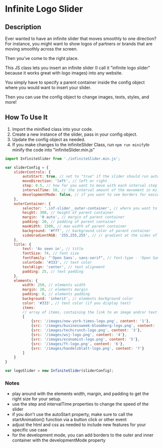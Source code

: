 # Infinite Logo Slider

## Description
Ever wanted to have an infinite slider that moves smoothly to one direction?
For instance, you might want to show logos of partners or brands that are moving smoothly across the screen.

Then you've come to the right place.

This JS class lets you insert an infinite slider (I call it "infinite logo slider" because it works great with logo images) into any website.

You simply have to specify a parent container inside the config object where you would want to insert your slider. 

Then you can use the config object to change images, texts, styles, and more!

## How To Use It
1. Import the minified class into your code.
2. Create a new instance of the slider, pass in your config object.
3. Update the config object as needed.
4. If you make changes to the infiniteSlider Class, run `npm run minify`to minify the code into "infiniteSlider.min.js"

```js 
import InfiniteSlider from './infiniteSlider.min.js';

var sliderConfig = {
    sliderControls: {
        autoStart: true, // set to "true" if the slider should run automatically
        moveDirection: 'left', // left or right
        step: 0.5, // how far you want to move with each interval step
        intervalTime: 50, // the interval amount of the movement in milliseconds
        developmentMode: false, // if you want to see borders for easier debugging
    },
    outerContainer: {
        selector: '.inf-slider__outer-container', // where you want to insert the slider
        height: 300, // height of parent container
        margin: '0 auto', // margin of parent container
        padding: 20, // padding of parent container
        maxWidth: 1500, // max width of parent container
        background: '#fff', // background color of parent container
        sideGradientRGB: '255,255,255', // // gradient at the sides of parent container - format: 255/255/255
    },
    title: {
        text: 'As seen in', // title
        fontSize: 74, // font size
        fontFamily: "'Open Sans', sans-serif", // font-type - 'Open Sans' by default
        colorCode: '#333', // text color
        textAlign: 'center', // text alignment
        padding: 25, // text padding
    },
    elements: {
        width: 250, // elements width
        margin: 20, // elements margin
        padding: 0, // elements padding
        background: 'inherit', // elements background color
        color: '#333', // text color (if you display text)
        items:
        // array of items, containing the link to an image and/or text content
        [
            {src: '/images/new-york-times-logo.png', content: '1'},
            {src: '/images/businessweek-bloomberg-logo.png', content: '2'},
            {src: '/images/techcrunch-logo.png', content: '3'},
            {src: '/images/wsj-logo.png', content: '4'},
            {src: '/images/economist-logo.png', content: '5'},
            {src: '/images/ft-logo.png', content: '6'},
            {src: '/images/handelsblatt-logo.png', content: '7'}
        ]
    }
}

var logoSlider = new InfiniteSlider(sliderConfig);
```

### Notes
- play around with the elements width, margin, and padding to get the right size for your setup.
- use the step and intervalTime properties to change the speed of the slider
- if you don't use the autoStart property, make sure to call the startAnimation() function via a button click or other event
- adjust the html and css as needed to include new features for your specific use case
- for the development mode, you can add borders to the outer and inner container with the developmentMode property
